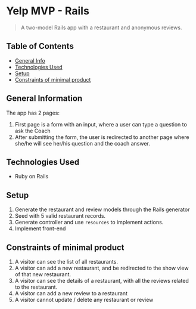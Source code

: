 # Yelp MVP - Rails 

> A two-model Rails app with a restaurant and anonymous reviews.

## Table of Contents
* [General Info](#general-information)
* [Technologies Used](#technologies-used)
* [Setup](#setup)
* [Constraints of minimal product](#constraints-of-minimal-product)


## General Information
The app has 2 pages:

1. First page is a form with an input, where a user can type a question to ask the Coach
2. After submitting the form, the user is redirected to another page where she/he will see her/his question and the coach answer.


## Technologies Used
- Ruby on Rails

## Setup

1. Generate the restaurant and review models through the  Rails generator
2. Seed with 5 valid restaurant records. 
3. Generate controller and use `resources` to implement actions.
4. Implement front-end


## Constraints of minimal product

1. A visitor can see the list of all restaurants.
2. A visitor can add a new restaurant, and be redirected to the show view of that new restaurant.
3. A visitor can see the details of a restaurant, with all the reviews related to the restaurant.
4. A visitor can add a new review to a restaurant
5. A visitor cannot update / delete any restaurant or review


